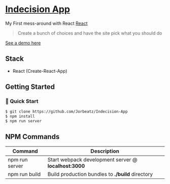 # [Indecision App](https://github.com/Jorbeatz/Indecision-App)

My First mess-around with React [React](https://reactjs.org/)

> Create a bunch of choices and have the site pick what you should do

[See a demo here]()

## Stack

- React (Create-React-App)

## Getting Started

### 🚀 Quick Start

```bash
$ git clone https://github.com/Jorbeatz/Indecision-App
$ npm install
$ npm run server
```

## NPM Commands

| Command        | Description                                           |
| -------------- | ----------------------------------------------------- |
| npm run server | Start webpack development server @ **localhost:3000** |
| npm run build  | Build production bundles to **./build** directory     |
